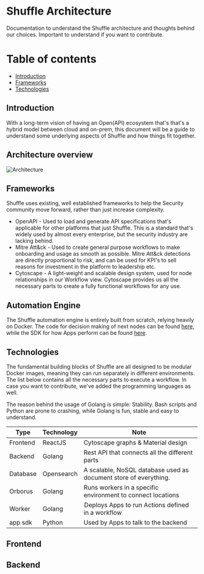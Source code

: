 # Shuffle Architecture
Documentation to understand the Shuffle architecture and thoughts behind our choices. Important to understand if you want to contribute.

# Table of contents
* [Introduction](#introduction)
* [Frameworks](#frameworks)
* [Technologies](#technologies)

## Introduction
With a long-term vision of having an Open(API) ecosystem that's that's a hybrid model between cloud and on-prem, this document will be a guide to understand some underlying aspects of Shuffle and how things fit together. 

## Architecture overview
![Architecture](https://github.com/frikky/shuffle-docs/blob/master/assets/shuffle_architecture.png?raw=true)

## Frameworks
Shuffle uses existing, well established frameworks to help the Security community move forward, rather than just increase complexity. 

* OpenAPI - Used to load and generate API specifications that's applicable for other platforms that just Shuffle. This is a standard that's widely used by almost every enterprise, but the security industry are lacking behind.
* Mitre Att&ck - Used to create general purpose workflows to make onboarding and usage as smooth as possible. Mitre Att&ck detections are directly proportional to risk, and can be used for KPI's to sell reasons for investment in the platform to leadership etc.
* Cytoscape - A light-weight and scalable design system, used for node relationships in our Workflow view. Cytoscape provides us all the necessary parts to create a fully functional workflows for any use. 

## Automation Engine
The Shuffle automation engine is entirely built from scratch, relying heavily on Docker. The code for decision making of next nodes can be found [here](https://github.com/frikky/Shuffle/blob/d77ae8260fd32691d8942dece1957915ba1ff3d5/backend/go-app/walkoff.go#L1251), while the SDK for how Apps perform can be found [here](https://github.com/frikky/Shuffle/blob/master/backend/app_sdk/app_base.py).  

## Technologies
The fundamental building blocks of Shuffle are all designed to be modular Docker images, meaning they can run separately in different environments. The list below contains all the necessary parts to execute a workflow. In case you want to contribute, we've added the programming languages as well.

The reason behind the usage of Golang is simple: Stability. Bash scripts and Python are prone to crashing, while Golang is fun, stable and easy to understand.

| Type | Technology | Note |
| ---- | ---------- | ---- |
| Frontend | ReactJS | Cytoscape graphs & Material design |
| Backend  | Golang | Rest API that connects all the different parts |
| Database | Opensearch | A scalable, NoSQL database used as document store of everything. |
| Orborus  | Golang | Runs workers in a specific environment to connect locations |
| Worker   | Golang | Deploys Apps to run Actions defined in a workflow |
| app sdk  | Python | Used by Apps to talk to the backend |

## Frontend

## Backend




